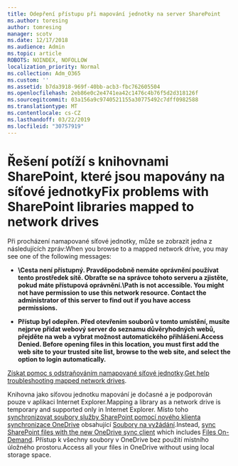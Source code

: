 ```yaml
---
title: Odepření přístupu při mapování jednotky na server SharePoint
ms.author: toresing
author: tomresing
manager: scotv
ms.date: 12/17/2018
ms.audience: Admin
ms.topic: article
ROBOTS: NOINDEX, NOFOLLOW
localization_priority: Normal
ms.collection: Adm_O365
ms.custom: ''
ms.assetid: b7da3918-969f-40bb-acb3-fbc762605504
ms.openlocfilehash: 2eb86e0c2e4741ea42c1476c4b76f5d2d318126f
ms.sourcegitcommit: 03a156a9c9740521155a30775492c7dff0982588
ms.translationtype: MT
ms.contentlocale: cs-CZ
ms.lasthandoff: 03/22/2019
ms.locfileid: "30757919"
---
```

# <a name="fix-problems-with-sharepoint-libraries-mapped-to-network-drives"></a><span data-ttu-id="27091-102">Řešení potíží s knihovnami SharePoint, které jsou mapovány na síťové jednotky</span><span class="sxs-lookup"><span data-stu-id="27091-102">Fix problems with SharePoint libraries mapped to network drives</span></span>

<span data-ttu-id="27091-103">Při procházení namapované síťové jednotky, může se zobrazit jedna z následujících zpráv:</span><span class="sxs-lookup"><span data-stu-id="27091-103">When you browse to a mapped network drive, you may see one of the following messages:</span></span>
  
- <span data-ttu-id="27091-104">**\\Cesta není přístupný. Pravděpodobně nemáte oprávnění používat tento prostředek sítě. Obraťte se na správce tohoto serveru a zjistěte, pokud máte přístupová oprávnění.**</span><span class="sxs-lookup"><span data-stu-id="27091-104">**\\Path is not accessible. You might not have permission to use this network resource. Contact the administrator of this server to find out if you have access permissions.**</span></span>
    
- <span data-ttu-id="27091-105">**Přístup byl odepřen. Před otevřením souborů v tomto umístění, musíte nejprve přidat webový server do seznamu důvěryhodných webů, přejděte na web a vybrat možnost automatického přihlášení.**</span><span class="sxs-lookup"><span data-stu-id="27091-105">**Access Denied. Before opening files in this location, you must first add the web site to your trusted site list, browse to the web site, and select the option to login automatically.**</span></span>
    
<span data-ttu-id="27091-106">[Získat pomoc s odstraňováním namapované síťové jednotky](https://support.office.com/article/ef399c67-4578-4c3a-adbe-0b489084eabe.aspx).</span><span class="sxs-lookup"><span data-stu-id="27091-106">[Get help troubleshooting mapped network drives](https://support.office.com/article/ef399c67-4578-4c3a-adbe-0b489084eabe.aspx).</span></span>
  
<span data-ttu-id="27091-107">Knihovna jako síťovou jednotku mapování je dočasné a je podporován pouze v aplikaci Internet Explorer.</span><span class="sxs-lookup"><span data-stu-id="27091-107">Mapping a library as a network drive is temporary and supported only in Internet Explorer.</span></span> <span data-ttu-id="27091-108">Místo toho [synchronizovat soubory služby SharePoint pomocí nového klienta synchronizace OneDrive](https://support.office.com/article/6de9ede8-5b6e-4503-80b2-6190f3354a88.aspx) obsahující [Soubory na vyžádání](https://support.office.com/article/0e6860d3-d9f3-4971-b321-7092438fb38e.aspx).</span><span class="sxs-lookup"><span data-stu-id="27091-108">Instead, [sync SharePoint files with the new OneDrive sync client](https://support.office.com/article/6de9ede8-5b6e-4503-80b2-6190f3354a88.aspx) which includes [Files On-Demand](https://support.office.com/article/0e6860d3-d9f3-4971-b321-7092438fb38e.aspx).</span></span> <span data-ttu-id="27091-109">Přístup k všechny soubory v OneDrive bez použití místního úložného prostoru.</span><span class="sxs-lookup"><span data-stu-id="27091-109">Access all your files in OneDrive without using local storage space.</span></span>
  

